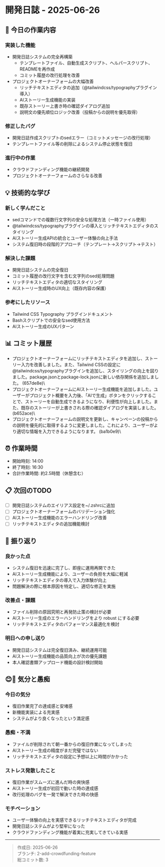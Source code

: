 # 開発日誌 - 2025-06-26

## 📝 今日の作業内容

### 実装した機能
- 開発日誌システムの完全再構築
  - テンプレートファイル、自動生成スクリプト、ヘルパースクリプト、READMEを再作成
  - コミット履歴の改行処理を改善
- プロジェクトオーナーフォームの大幅改善
  - リッチテキストエディタの追加（@tailwindcss/typographyプラグイン導入）
  - AIストーリー生成機能の実装
  - 既存ストーリー上書き時の確認ダイアログ追加
  - 説明文の優先順位ロジック改善（投稿からの説明を優先取得）

### 修正したバグ
- 開発日誌作成スクリプトのsedエラー（コミットメッセージの改行処理）
- テンプレートファイル等の削除によるシステム停止状態を復旧

### 進行中の作業
- クラウドファンディング機能の継続開発
- プロジェクトオーナーフォームのさらなる改善

## 💡 技術的な学び

### 新しく学んだこと
- sedコマンドでの複数行文字列の安全な処理方法（一時ファイル使用）
- @tailwindcss/typographyプラグインの導入とリッチテキストエディタのスタイリング
- AIストーリー生成APIの統合とユーザー体験の向上手法
- システム復旧時の段階的アプローチ（テンプレート→スクリプト→テスト）

### 解決した課題
- 開発日誌システムの完全復旧
- コミット履歴の改行文字を含む文字列のsed処理問題
- リッチテキストエディタの適切なスタイリング
- AIストーリー生成時のUX向上（既存内容の保護）

### 参考にしたリソース
- Tailwind CSS Typography プラグインドキュメント
- Bashスクリプトでの安全なsed使用方法
- AIストーリー生成のUXパターン

## 📊 コミット履歴
- プロジェクトオーナーフォームにリッチテキストエディタを追加し、ストーリー入力を改善しました。また、Tailwind CSSの設定に@tailwindcss/typographyプラグインを追加し、スタイリングの向上を図りました。package.jsonとpackage-lock.jsonに新しい依存関係を追加しました。 (657de8e)\
- プロジェクトオーナーフォームにAIストーリー生成機能を追加しました。ユーザーがプロジェクト概要を入力後、「AIで生成」ボタンをクリックすることで、ストーリーを自動生成できるようになり、利便性が向上しました。また、既存のストーリーが上書きされる際の確認ダイアログを実装しました。 (b652ace)\
- プロジェクトオーナーフォームの説明文を更新し、キャンペーンの投稿からの説明を優先的に取得するように変更しました。これにより、ユーザーがより適切な情報を入力できるようになります。 (ba1b0e9)\

## ⏰ 作業時間
- 開始時刻: 14:00
- 終了時刻: 16:30
- 合計作業時間: 約2.5時間（休憩含む）

## 📋 次回のTODO
- [ ] 開発日誌システムのエイリアス設定を~/.zshrcに追加
- [ ] プロジェクトオーナーフォームのバリデーション強化
- [ ] AIストーリー生成機能のエラーハンドリング改善
- [ ] リッチテキストエディタの追加機能検討

## 🤔 振り返り

### 良かった点
- システム復旧を迅速に完了し、即座に運用再開できた
- AIストーリー生成機能により、ユーザーの負担を大幅に軽減
- リッチテキストエディタの導入で入力体験が向上
- 問題解決の際に根本原因を特定し、適切な修正を実施

### 改善点・課題
- ファイル削除の原因究明と再発防止策の検討が必要
- AIストーリー生成のエラーハンドリングをより robust にする必要
- リッチテキストエディタのパフォーマンス最適化を検討

### 明日への申し送り
- 開発日誌システムは完全復旧済み、継続運用可能
- AIストーリー生成機能の品質向上が次の優先課題
- 本人確認書類アップロード機能の設計検討開始

## 😊😤 気分と愚痴

### 今日の気分
- 復旧作業完了の達成感と安堵感
- 新機能実装による充実感
- システムがより良くなったという満足感

### 愚痴・不満
- ファイルが削除されて朝一番からの復旧作業になってしまった
- AIストーリー生成の精度がまだ完璧ではない
- リッチテキストエディタの設定に予想以上に時間がかかった

### ストレス発散したこと
- 復旧作業がスムーズに進んだ時の爽快感
- AIストーリー生成が初回で動いた時の達成感
- 改行処理のバグを一発で解決できた時の快感

### モチベーション
- ユーザー体験の向上を実感できるリッチテキストエディタが完成
- 開発日誌システムがより堅牢になった
- クラウドファンディング機能が着実に充実してきている実感

---
> 作成日: 2025-06-26  
> ブランチ: 2-add-crowdfunding-feature  
> 総コミット数: 3 